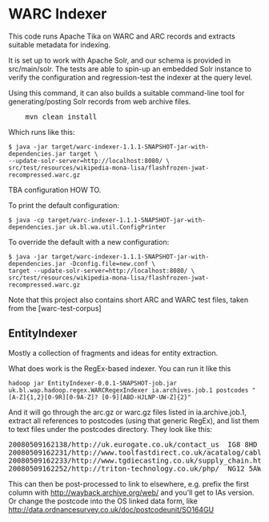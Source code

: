 WARC Indexer
============

This code runs Apache Tika on WARC and ARC records and extracts suitable metadata for indexing.

It is set up to work with Apache Solr, and our schema is provided in src/main/solr. The tests are able to spin-up an embedded Solr instance to verify the configuration and regression-test the indexer at the query level.

Using this command, it can also builds a suitable command-line tool for generating/posting Solr records from web archive files.

<pre>
    mvn clean install
</pre>

Which runs like this:

    $ java -jar target/warc-indexer-1.1.1-SNAPSHOT-jar-with-dependencies.jar target \
    --update-solr-server=http://localhost:8080/ \
    src/test/resources/wikipedia-mona-lisa/flashfrozen-jwat-recompressed.warc.gz

TBA configuration HOW TO.

To print the default configuration:

    $ java -cp target/warc-indexer-1.1.1-SNAPSHOT-jar-with-dependencies.jar uk.bl.wa.util.ConfigPrinter

To override the default with a new configuration:

    $ java -jar target/warc-indexer-1.1.1-SNAPSHOT-jar-with-dependencies.jar -Dconfig.file=new.conf \
    target --update-solr-server=http://localhost:8080/ \
    src/test/resources/wikipedia-mona-lisa/flashfrozen-jwat-recompressed.warc.gz


Note that this project also contains short ARC and WARC test files, taken from the [warc-test-corpus]


EntityIndexer
-------------

Mostly a collection of fragments and ideas for entity extraction. 

What does work is the RegEx-based indexer. You can run it like this

    hadoop jar EntityIndexer-0.0.1-SNAPSHOT-job.jar uk.bl.wap.hadoop.regex.WARCRegexIndexer ia.archives.job.1 postcodes "[A-Z]{1,2}[0-9R][0-9A-Z]? [0-9][ABD-HJLNP-UW-Z]{2}"
  
And it will go through the arc.gz or warc.gz files listed in ia.archive.job.1, extract all references to postcodes (using that generic RegEx), and list them to text files under the postcodes directory. They look like this:

<pre>
20080509162138/http://uk.eurogate.co.uk/contact_us	IG8 8HD
20080509162231/http://www.toolfastdirect.co.uk/acatalog/cable_Reels_and_Extensions_240_Volt.html	ML2 7UR
20080509162233/http://www.tgdiecasting.co.uk/supply_chain.htm	DD3 9DL
20080509162252/http://triton-technology.co.uk/php/	NG12 5AW
</pre>

This can then be post-processed to link to elsewhere, e.g. prefix the first column 
with http://wayback.archive.org/web/ and you'll get to IAs version. Or change the postcode into the OS
linked data form, like http://data.ordnancesurvey.co.uk/doc/postcodeunit/SO164GU
